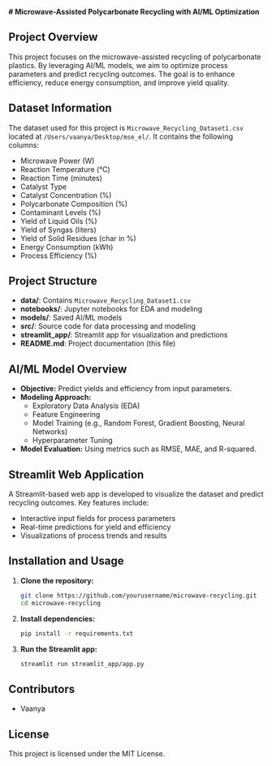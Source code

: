 **# Microwave-Assisted Polycarbonate Recycling with AI/ML Optimization**

## **Project Overview**
This project focuses on the microwave-assisted recycling of polycarbonate plastics. By leveraging AI/ML models, we aim to optimize process parameters and predict recycling outcomes. The goal is to enhance efficiency, reduce energy consumption, and improve yield quality.

## **Dataset Information**
The dataset used for this project is `Microwave_Recycling_Dataset1.csv` located at `/Users/vaanya/Desktop/mse_el/`. It contains the following columns:
- Microwave Power (W)
- Reaction Temperature (°C)
- Reaction Time (minutes)
- Catalyst Type
- Catalyst Concentration (%)
- Polycarbonate Composition (%)
- Contaminant Levels (%)
- Yield of Liquid Oils (%)
- Yield of Syngas (liters)
- Yield of Solid Residues (char in %)
- Energy Consumption (kWh)
- Process Efficiency (%)

## **Project Structure**
- **data/**: Contains `Microwave_Recycling_Dataset1.csv`
- **notebooks/**: Jupyter notebooks for EDA and modeling
- **models/**: Saved AI/ML models
- **src/**: Source code for data processing and modeling
- **streamlit_app/**: Streamlit app for visualization and predictions
- **README.md**: Project documentation (this file)

## **AI/ML Model Overview**
- **Objective:** Predict yields and efficiency from input parameters.
- **Modeling Approach:**
  - Exploratory Data Analysis (EDA)
  - Feature Engineering
  - Model Training (e.g., Random Forest, Gradient Boosting, Neural Networks)
  - Hyperparameter Tuning
- **Model Evaluation:** Using metrics such as RMSE, MAE, and R-squared.

## **Streamlit Web Application**
A Streamlit-based web app is developed to visualize the dataset and predict recycling outcomes. Key features include:
- Interactive input fields for process parameters
- Real-time predictions for yield and efficiency
- Visualizations of process trends and results

## **Installation and Usage**
1. **Clone the repository:**
   ```bash
   git clone https://github.com/yourusername/microwave-recycling.git
   cd microwave-recycling
   ```
2. **Install dependencies:**
   ```bash
   pip install -r requirements.txt
   ```
3. **Run the Streamlit app:**
   ```bash
   streamlit run streamlit_app/app.py
   ```

## **Contributors**
- Vaanya

## **License**
This project is licensed under the MIT License.
